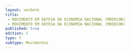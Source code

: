 ```yaml
---
layout: verbete
title:
 - MOVIMENTO EM DEFESA DA ECONOMIA NACIONAL (MODECON)
 - MOVIMENTO EM DEFESA DA ECONOMIA NACIONAL (MODECON)
published: true
edition: 1  
type: T
subtype: Movimentos
---
```


